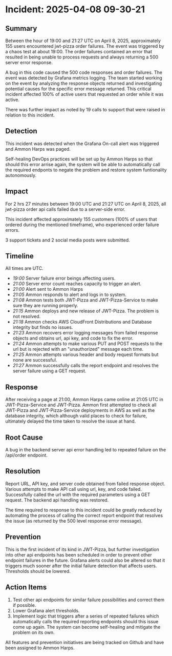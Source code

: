 # Incident: 2025-04-08 09-30-21

## Summary

Between the hour of 19:00 and 21:27 UTC on April 8, 2025, approximately 155 users encountered jwt-pizza order failures. The event was triggered by a chaos test at about 19:00. The order failures contained an error that resulted in being unable to process requests and always returning a 500 server error response.

A bug in this code caused the 500 code responses and order failures. The event was detected by Grafana metrics logging. The team started working on the event by analyzing the response objects returned and investigating potential causes for the specific error message returned. This critical incident affected 100% of active users that requested an order while it was active.

There was further impact as noted by 19 calls to support that were raised in relation to this incident.
## Detection

This incident was detected when the Grafana On-call alert was triggered and Ammon Harps was paged.

Self-healing DevOps practices will be set up by Ammon Harps so that should this error arrise again, the system will be able to automatically call the required endponts to negate the problem and restore system funtionality autonomously. 
## Impact
For 2 hrs 27 minutes between 19:00 UTC and 21:27 UTC on April 8, 2025, all jwt-pizza order api calls failed due to a server-side error.

This incident affected approximately 155 customers (100% of users that ordered during the mentioned timeframe), who experienced order failure errors.

3 support tickets and 2 social media posts were submitted.
## Timeline

All times are UTC.

- _19:00_ Server failure error beings affecting users.
- _21:00_ Server error count reaches capacity to trigger an alert.
- _21:00_ Alert sent to Ammon Harps
- _21:05_ Ammon responds to alert and logs in to system.
- _21:08_ Ammon tests both JWT-Pizza and JWT-Pizza-Service to make sure they are running properly.
- _21:15_ Ammon deploys and new release of JWT-Pizza. The problem is not resolved.
- _21:18_ Ammon checks AWS CloudFront Distributions and Database integrity but finds no issues.
- _21:23_ Ammon recovers error logging messages from failed response objects and obtains url, api key, and code to fix the error.
- _21:24_ Ammon attempts to make various PUT and POST requests to the url but is rejected with an "unauthorized" message each time.
- _21:25_ Ammon attempts various header and body request formats but none are successful.
- _21:27_ Ammon successfully calls the report endpoint and resolves the server failure using a GET request.
## Response
After receiving a page at 21:00, Ammon Harps came online at 21:05 UTC in JWT-Pizza-Service and JWT-Pizza. Ammon first attempted to check all JWT-Pizza and JWT-Pizza-Service deployments in AWS as well as the database integrity, which although valid places to check for failure, ultimately delayed the time taken to resolve the issue at hand.
## Root Cause
A bug in the backend server api error handling led to repeated failure on the /api/order endpoint. 
## Resolution
Report URL, API key, and server code obtained from failed response object.
Various attempts to make API call using url, key, and code failed.
Successfully called the url with the required parameters using a GET request.
The backend api handling was restored.

The time required to response to this incident could be greatly reduced by automating the process of calling the correct report endpoint that resolves the issue (as returned by the 500 level response error message).
## Prevention
This is the first incident of its kind in JWT-Pizza, but further investigation into other api endpoints has been scheduled in order to prevent other endpoint failures in the future. Grafana alerts could also be altered so that it triggers much sooner after the initial failure detection that affects users. Thresholds should be lowered.
## Action Items
1. Test other api endpoints for similar failure possibilities and correct them if possible.
2. Lower Grafana alert thresholds.
3. Implement logic that triggers after a series of repeated failures which automatically calls the required reporting endpoints should this issue come up again. The system can become self-healing and mitigate the problem on its own.

All features and prevention initiatives are being tracked on Github and have been assigned to Ammon Harps.

